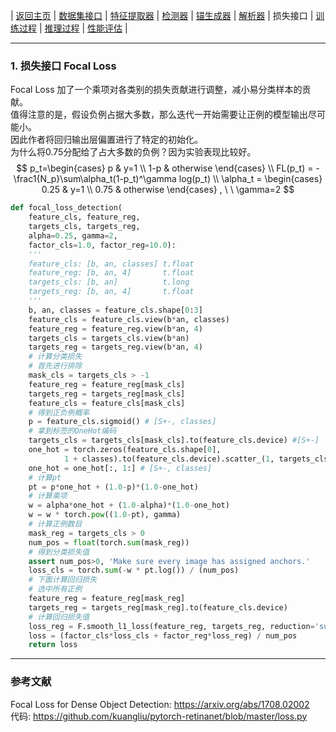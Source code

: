 | [返回主页](index.html) | [数据集接口](retinanet_dataset.html) | [特征提取器](retinanet_extractor.html) | [检测器](retinanet_detector.html) | [锚生成器](retinanet_anchors.html) | [解析器](retinanet_encoder.html) | 损失接口 | [训练过程](retinanet_train.html) | [推理过程](retinanet_inference.html) | [性能评估](retinanet_eval.html) |

---



### 1. 损失接口 Focal Loss

Focal Loss 加了一个乘项对各类别的损失贡献进行调整，减小易分类样本的贡献。<br>
值得注意的是，假设负例占据大多数，那么迭代一开始需要让正例的模型输出尽可能小。<br>
因此作者将回归输出层偏置进行了特定的初始化。 <br>为什么将0.75分配给了占大多数的负例？因为实验表现比较好。
$$
p_t=\begin{cases}
p & y=1 \\
1-p & otherwise
\end{cases} \\
FL(p_t) = -\frac1{N_p}\sum\alpha_t(1-p_t)^\gamma log(p_t) \\
\alpha_t = \begin{cases}
0.25 & y=1 \\
0.75 & otherwise
\end{cases} , \ \ \gamma=2
$$

```python
def focal_loss_detection(
    feature_cls, feature_reg, 
    targets_cls, targets_reg,
    alpha=0.25, gamma=2,
    factor_cls=1.0, factor_reg=10.0):
    '''
    feature_cls: [b, an, classes] t.float
    feature_reg: [b, an, 4]       t.float
    targets_cls: [b, an]          t.long
    targets_reg: [b, an, 4]       t.float
    '''
    b, an, classes = feature_cls.shape[0:3]
    feature_cls = feature_cls.view(b*an, classes)
    feature_reg = feature_reg.view(b*an, 4)
    targets_cls = targets_cls.view(b*an)
    targets_reg = targets_reg.view(b*an, 4)
    # 计算分类损失
    # 首先进行排除
    mask_cls = targets_cls > -1
    feature_reg = feature_reg[mask_cls]
    targets_reg = targets_reg[mask_cls]
    feature_cls = feature_cls[mask_cls]
    # 得到正负例概率
    p = feature_cls.sigmoid() # [S+-, classes]
    # 拿到标签的OneHot编码
    targets_cls = targets_cls[mask_cls].to(feature_cls.device) #[S+-]
    one_hot = torch.zeros(feature_cls.shape[0], 
            1 + classes).to(feature_cls.device).scatter_(1, targets_cls.view(-1,1), 1) # [S+-, 1+classes]
    one_hot = one_hot[:, 1:] # [S+-, classes]
    # 计算pt
    pt = p*one_hot + (1.0-p)*(1.0-one_hot)
    # 计算乘项
    w = alpha*one_hot + (1.0-alpha)*(1.0-one_hot)
    w = w * torch.pow((1.0-pt), gamma)
    # 计算正例数目
    mask_reg = targets_cls > 0
    num_pos = float(torch.sum(mask_reg))
    # 得到分类损失值
    assert num_pos>0, 'Make sure every image has assigned anchors.'
    loss_cls = torch.sum(-w * pt.log()) / (num_pos)
    # 下面计算回归损失
    # 选中所有正例
    feature_reg = feature_reg[mask_reg]
    targets_reg = targets_reg[mask_reg].to(feature_cls.device)
    # 计算回归损失值
    loss_reg = F.smooth_l1_loss(feature_reg, targets_reg, reduction='sum')
    loss = (factor_cls*loss_cls + factor_reg*loss_reg) / num_pos
    return loss
```





---

### 参考文献

Focal Loss for Dense Object Detection: https://arxiv.org/abs/1708.02002 <br>
代码: https://github.com/kuangliu/pytorch-retinanet/blob/master/loss.py
